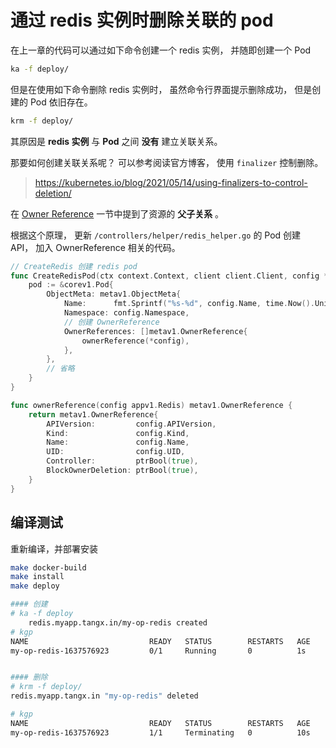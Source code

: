 # 通过 redis 实例时删除关联的 pod

在上一章的代码可以通过如下命令创建一个 redis 实例， 并随即创建一个 Pod

```bash
ka -f deploy/
```

但是在使用如下命令删除 redis 实例时， 虽然命令行界面提示删除成功， 但是创建的 Pod 依旧存在。

```bash
krm -f deploy/
```

其原因是 **redis 实例** 与 **Pod** 之间 **没有** 建立关联关系。 

那要如何创建关联关系呢？ 可以参考阅读官方博客， 使用 `finalizer` 控制删除。

> https://kubernetes.io/blog/2021/05/14/using-finalizers-to-control-deletion/

在 [Owner Reference](https://kubernetes.io/blog/2021/05/14/using-finalizers-to-control-deletion/#owner-references) 一节中提到了资源的 **父子关系** 。

根据这个原理， 更新 `/controllers/helper/redis_helper.go` 的 Pod 创建 API， 加入 OwnerReference 相关的代码。

```go
// CreateRedis 创建 redis pod
func CreateRedisPod(ctx context.Context, client client.Client, config *appv1.Redis) error {
	pod := &corev1.Pod{
		ObjectMeta: metav1.ObjectMeta{
			Name:      fmt.Sprintf("%s-%d", config.Name, time.Now().Unix()),
			Namespace: config.Namespace,
			// 创建 OwnerReference
			OwnerReferences: []metav1.OwnerReference{
				ownerReference(*config),
			},
		},
		// 省略
	}
}

func ownerReference(config appv1.Redis) metav1.OwnerReference {
	return metav1.OwnerReference{
		APIVersion:         config.APIVersion,
		Kind:               config.Kind,
		Name:               config.Name,
		UID:                config.UID,
		Controller:         ptrBool(true),
		BlockOwnerDeletion: ptrBool(true),
	}
}
```


## 编译测试

重新编译，并部署安装

```bash
make docker-build
make install
make deploy
```


```bash
#### 创建
# ka -f deploy
    redis.myapp.tangx.in/my-op-redis created
# kgp
NAME                           READY   STATUS        RESTARTS   AGE
my-op-redis-1637576923         0/1     Running       0          1s


#### 删除
# krm -f deploy/
redis.myapp.tangx.in "my-op-redis" deleted

# kgp
NAME                           READY   STATUS        RESTARTS   AGE
my-op-redis-1637576923         1/1     Terminating   0          10s
```

